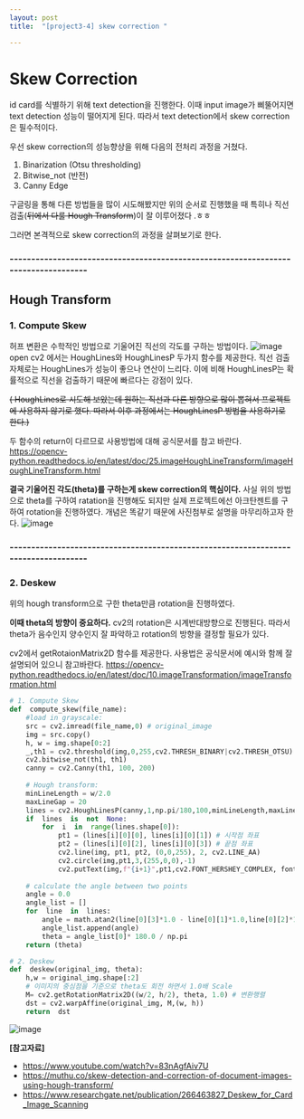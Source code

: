 ```yaml
---
layout: post
title:  "[project3-4] skew correction "

---
```


# Skew Correction
id card를 식별하기 위해 text detection을 진행한다. 
이때 input image가 삐뚤어지면  text detection 성능이 떨어지게 된다.
따라서 text detection에서 skew correction은 필수적이다.

우선 skew correction의 성능향상을 위해 다음의 전처리 과정을 거쳤다.
 1.  Binarization (Otsu thresholding)
 2.  Bitwise_not (반전)
 3.  Canny Edge 

구글링을 통해 다른 방법들을 많이 시도해봤지만 위의 순서로 진행했을 때 특히나 직선검출(~~뒤에서 다룰 Hough Transform~~)이 잘 이루어졌다 .ㅎㅎ
 
 그러면 본격적으로 skew correction의 과정을 살펴보기로 한다.

### -----------------------------------------------------------------------------------
## Hough Transform
### 1.  Compute Skew
허프 변환은 수학적인 방법으로 기울어진 직선의 각도를 구하는 방법이다.
 ![image](https://user-images.githubusercontent.com/86705085/145962232-c0764e81-3f5f-4b15-8200-3788fe80e492.png)
 open cv2 에서는  HoughLines와 HoughLinesP 두가지 함수를 제공한다.
직선 검출 자체로는 HoughLines가 성능이 좋으나 연산이 느리다.
 이에 비해 HoughLinesP는 확률적으로 직선을 검출하기 때문에 빠르다는 강점이 있다.

~~( HoughLines로 시도해 보았는데 원하는 직선과 다른 방향으로 많이 뽑혀서 프로젝트에 사용하지 않기로 했다. 따라서 이후 과정에서는 HoughLinesP 방법을 사용하기로 한다.)~~

두 함수의 return이 다르므로 사용방법에 대해 공식문서를 참고 바란다.
https://opencv-python.readthedocs.io/en/latest/doc/25.imageHoughLineTransform/imageHoughLineTransform.html
 
 
**결국 기울어진 각도(theta)를 구하는게 skew correction의 핵심이다.**
사실 위의 방법으로 theta를 구하여 ratation을 진행해도 되지만
실제 프로젝트에선 아크탄젠트를 구하여 rotation을 진행하였다.
개념은 똑같기 때문에 사진첨부로 설명을 마무리하고자 한다.
![image](https://user-images.githubusercontent.com/86705085/145962843-c0c32817-dbee-4250-8991-7d9454e3c31b.png)

### -----------------------------------------------------------------------------------

### 2. Deskew
위의 hough transform으로 구한 theta만큼 rotation을 진행하였다. 

**이때 theta의 방향이 중요하다.**  cv2의 rotation은 시계반대방향으로 진행된다.
따라서 theta가 음수인지 양수인지 잘 파악하고 rotation의 방향을 결정할 필요가 있다.

cv2에서 getRotaionMatrix2D 함수를 제공한다.
사용법은 공식문서에 예시와 함께 잘 설명되어 있으니 참고바란다.
https://opencv-python.readthedocs.io/en/latest/doc/10.imageTransformation/imageTransformation.html


```python
# 1. Compute Skew
def  compute_skew(file_name):
	#load in grayscale:
	src = cv2.imread(file_name,0) # original_image
	img = src.copy()
	h, w = img.shape[0:2]
	_,th1 = cv2.threshold(img,0,255,cv2.THRESH_BINARY|cv2.THRESH_OTSU)
	cv2.bitwise_not(th1, th1)
	canny = cv2.Canny(th1, 100, 200)
	
	# Hough transform:
	minLineLength = w/2.0
	maxLineGap = 20
	lines = cv2.HoughLinesP(canny,1,np.pi/180,100,minLineLength,maxLineGap)
	if  lines  is  not  None:
		for  i  in  range(lines.shape[0]):
			pt1 = (lines[i][0][0], lines[i][0][1]) # 시작점 좌표
			pt2 = (lines[i][0][2], lines[i][0][3]) # 끝점 좌표
			cv2.line(img, pt1, pt2, (0,0,255), 2, cv2.LINE_AA)
			cv2.circle(img,pt1,3,(255,0,0),-1)
			cv2.putText(img,f"{i+1}",pt1,cv2.FONT_HERSHEY_COMPLEX, fontScale=0.5, color=(255,0,0), thickness=1)
		  
	# calculate the angle between two points
	angle = 0.0
	angle_list = []
	for  line  in  lines:
		angle = math.atan2(line[0][3]*1.0 - line[0][1]*1.0,line[0][2]*1.0 - line[0][0]*1.0)
		angle_list.append(angle)
		theta = angle_list[0]* 180.0 / np.pi
	return (theta)

# 2. Deskew
def  deskew(original_img, theta):
	h,w = original_img.shape[:2]
	# 이미지의 중심점을 기준으로 theta도 회전 하면서 1.0배 Scale
	M= cv2.getRotationMatrix2D((w/2, h/2), theta, 1.0) # 변환행렬
	dst = cv2.warpAffine(original_img, M,(w, h))
	return  dst
```


![image](https://user-images.githubusercontent.com/86705085/145967844-c43bdf2b-b151-41ea-9ed0-ab28a4287a1f.png)






**[참고자료]**
 - https://www.youtube.com/watch?v=83nAgfAiv7U
 - https://muthu.co/skew-detection-and-correction-of-document-images-using-hough-transform/
 - https://www.researchgate.net/publication/266463827_Deskew_for_Card_Image_Scanning

